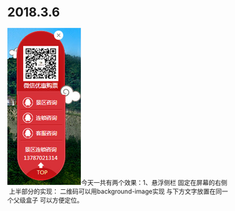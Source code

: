 # 2018.3.6

![image](https://github.com/Lmao-Pt/2018.3.6/blob/master/images/ok.png)今天一共有两个效果：1、悬浮侧栏 固定在屏幕的右侧  上半部分的实现： 二维码可以用background-image实现 与下方文字放置在同一个父级盒子 可以方便定位。
